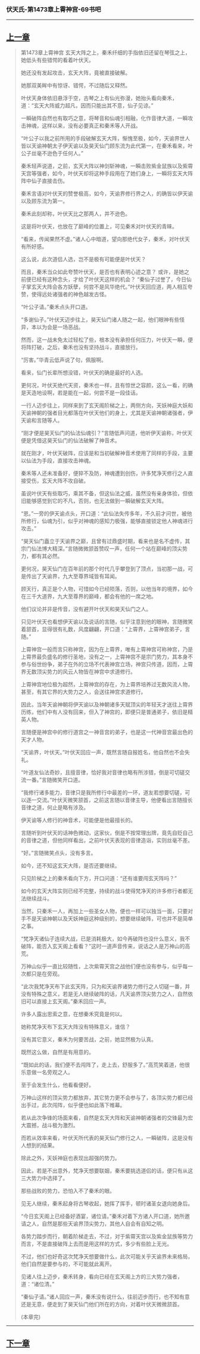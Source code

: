 ### 伏天氏-第1473章上霄神宫-69书吧

--------
[上一章](./639335b1a43b5b1d4b7242c8eda594da.md)
--------


>
>
>
>第1473章上霄神宫
>玄天大阵之上，秦禾纤细的手指依旧还留在琴弦之上，她低头有些错愕的看着叶伏天。
>
>她还没有发起攻击，玄天大阵，竟被直接破解。
>
>她那双美眸中有惊讶、错愕，不过随后又释然。
>
>叶伏天身体依旧悬浮于空，古琴之上有仙光弥漫，她抬头看向秦禾，道：“玄天大阵威力超凡，因而只能出其不意，仙子见谅。”
>
>一瞬破阵自然也有取巧之意，将琴音和仙魂引相融，化作音律大道，一瞬攻击神魂，这样以来，没有必要真正和秦禾等人开战。
>
>“叶公子以我之前所用的手段破解玄天大阵，惭愧至极，如今，天谕界世人皆以天谕神朝太子伊天谕以及昊天仙门顾东流为此代第一，在秦禾看来，叶公子丝毫不逊色于任何人。”
>
>秦禾轻声说道，之前，玄天大阵以神剑斩神魂，一瞬击败紫金鼠族以及紫霄天宫等强者，如今，叶伏天却将这种手段用在了她们身上，一瞬将玄天大阵阵中仙子直接击伤。
>
>秦禾言语对叶伏天的赞誉极高，如今，天谕界修行界之人，的确皆以伊天谕以及顾东流为第一。
>
>秦禾此刻却称，叶伏天比之那两人，并不逊色。
>
>这是将叶伏天，也放在了巅峰的位置上，可见秦禾对叶伏天的青睐。
>
>“看来，传闻果然不虚。”诸人心中暗道，望向那绝代女子，秦禾，对叶伏天有所好感。
>
>这么说，此次道侣人选，岂不是极有可能便是叶伏天？
>
>而且，秦禾当众如此夸赞叶伏天，是否也有表明心迹之意？
>或许，是她之前便已经有这种念头，才给了叶伏天这样的机会？
>“秦仙子过誉了，今日仙子掌玄天大阵会各方妖孽，何尝不是风华绝代。”叶伏天回应道，两人相互夸赞，使得远处诸强者的神色越发古怪。
>
>“叶公子请。”秦禾点头开口道。
>
>“多谢仙子。”叶伏天迈步往上，昊天仙门诸人随之一起，他们眼神有些怪异，本以为会是一场恶战。
>
>然而，这一战未免太过轻松了些，根本没有承担任何压力，叶伏天一瞬，便将阵打破，之后，秦禾也没有坚持战斗，直接放行。
>
>“厉害。”华青云低声说了句，佩服啊。
>
>看来，仙门长辈所想没错，叶伏天的确是最好的人选。
>
>更何况，叶伏天绝代天资，秦禾也一样，且有惊世之容颜，这么一看，的确是天造地设啊，若是能在一起，何尝不是一段佳话。
>
>一行人迈步往上，同样来到了玄天阁阶梯之上，两侧方向，天妖神庭大妖和天谕神朝的强者目光都落在叶伏天他们的身上，尤其是天谕神朝诸强者，伊天谕和言随等人。
>
>“刚才便是昊天仙门的仙法仙魂引？”言随低声问道，他听伊天谕称，叶伏天便是凭借这昊天仙门的仙法破解了神音术。
>
>就在刚才，叶伏天破阵，应该是和当初破解神音术使用了同样的手段，主要以仙法为手段，直接攻击神魂。
>
>秦禾等人还未准备好，便猝不及防，神魂遭到创伤，许多梵净天修行之人直接受伤，玄天大阵不攻自破。
>
>虽说叶伏天有些取巧，乘其不备，但这仙法之威，虽然没有亲身体验，但依旧能够感觉到它的不凡，否则，也无法做到一瞬破解玄天大阵。
>
>“恩。”一旁的伊天谕点头，开口道：“此仙法失传多年，不久前才问世，被他所修行，仙魂为引，似乎对神魂的感知力极强，能够直接锁定他人神魂进行攻击。”
>
>“昊天仙门矗立于天谕界之巅，且曾有过鼎盛时期，看来也是名不虚传，其宗门仙法博大精深。”言随微微颔首赞叹一声，任何一个站在巅峰的顶尖势力，都有其必然。
>
>更何况，昊天仙门在百年前的那个时代几乎攀登到了顶点，当初那一战，可是传出了天谕界，九大至尊界域皆有耳闻。
>
>顾天行，真正是个人物，可惜如今已经陨落，否则，以他当年的境界，如今在三千大道界，九大至尊界的巅峰，都会有他的一席之地。
>
>他们议论并非是传音，没有避开叶伏天和昊天仙门之人。
>
>只见叶伏天也看想伊天谕以及说话的言随，似乎注意到他的眼神，言随微笑着颔首，显得很有礼数，风度翩翩，开口道：“上霄界，上霄神宫弟子，言随。”
>
>上霄神宫一般而言只称神宫，因为在上霄界，唯有上霄神宫可称神宫，乃是上霄界最负盛名的修行圣地，没有之一，上霄神宫不是宗门势力，其本身不参与俗世纷争，弟子在外的立场不代表神宫立场，神宫只传道，因而，上霄界无数顶尖势力的风云人物皆在神宫中求道修行。
>
>上霄神宫地位极为超然，上霄神宫的存在，为上霄界培养过无数风流人物，甚至，有其它界的大势力之人，会送往神宫求道修行。
>
>因此，当年天谕神朝将伊天谕以及神朝诸多天赋顶尖的年轻天才送往上霄界历练，他们中有人没有回来，但入了神宫的，即便只是普通弟子，依旧是精英人物。
>
>言随便是神宫中的修行道宫之一神音宫的弟子，也是这一代神音宫最出色的天才人物。
>
>“天谕界，叶伏天。”叶伏天回应一声，既然言随自报姓名，他自然也不会失礼。
>
>“叶道友仙法奇妙，且擅音律，恰好我对音律也略有所涉猎，倒是可切磋交流一番。”言随微笑开口道。
>
>“我修行诸多能力，音律只是我所修行中最差的一环，道友若想要切磋，可以逐一交流。”叶伏天微笑颔首，之前这言随以音律主导，他便看出言随擅长音律之道，何止是略有涉及。
>
>伊天谕等人修行的神音术，可能便是他最擅长的。
>
>言随听到叶伏天的话神色微动，这家伙，倒是不按常理出牌，竟先自贬自己的音律之道，但他同样看出，之前叶伏天表现的音律造诣，实则丝毫不差。
>
>“好。”言随微笑点头，没有多言。
>
>如今，还不知这玄天大阵，是否还要继续。
>
>只见阶梯之上的秦禾看向下方，开口问道：“还有谁要闯玄天阵吗？”
>
>如今的玄天大阵实则已经不完整，持续的战斗使得梵净天的许多修行者都无法继续战斗。
>
>当然，只秦禾一人，再加上一些圣女人物，便也一样可以独当一面，只要对手不是天谕神朝以及天妖神庭这种级别的，想要继续破阵，可也并不是简单之事。
>
>“梵净天诸仙子连续大战，已是消耗极大，如今再破阵也没什么意义，我不破阵，能否入玄天阁上看看？”这时一道声音传来，说话之人是万神山的高荒。
>
>万神山似乎一直比较随性，上次紫霄天宫之战他们便也没有参与，似乎每一次都只是在旁观。
>
>“此次我梵净天布下此玄天阵，只为和天谕界诸势力修行之人切磋一番，并没有特殊之意义，若是无人继续破阵的话，凡天谕界顶尖势力之人，自然依旧可以直接上玄天阁。”秦禾回应一声。
>
>许多人露出思索之意，在想秦禾究竟是何以。
>
>她称梵净天布下玄天大阵没有特殊意义，谁信？
>
>没有其它意义，秦禾为何要苦战，之前，她显然极为认真。
>
>既然这么做，自然是有用意的。
>
>“既如此的话，我们便不去闯阵了，走上去，舒服多了。”高荒笑着道，他很乐意做一名旁观之人。
>
>至于会发生什么，他看看便好。
>
>万神山这样的顶尖势力都放弃，其它势力更不会参与了，各顶尖势力都已经出手过，此次闯阵，似乎便也如此落下帷幕。
>
>若从此次争锋的场面来看，自然是玄天大阵和天谕神朝诸强者的交锋最为宏大震撼，战斗极为激烈。
>
>而若从效率来看，叶伏天所代表的昊天仙门修行之人，一瞬破阵，这是没有人想到的结果。
>
>除此之外，天妖神庭也表现出超强的势力。
>
>因此，若是不出意外，梵净天想要联姻，秦禾要挑选道侣的话，便只有从这三大势力中选择了。
>
>那些战败的势力，恐怕入不了秦禾的眼。
>
>见无人继续，秦禾起身将古琴收起，她挥了挥手，顿时诸圣女退向她身后。
>
>“今日玄天阁上已经备好酒宴，诸位请。”秦禾对着下方诸人开口道，她所邀请之人，自然是那些天谕界顶尖势力，其他人自会有自知之明。
>
>各势力踏步而行，朝着阶梯走去，不过，对于紫霄天宫以及紫金鼠族等势力而言，不是直接破阵上去而是用这样的方式，多少有些脸上无光。
>
>不过，他们也好奇这次梵净天想要做什么，此次可能关乎天谕界未来格局，他们自然是要参与的，不可能就此离开。
>
>见诸人往上迈步，秦禾转身，看向已经在玄天阁上方的三大势力强者，道：“诸位清。”
>
>“秦仙子请。”诸人回应一声，秦禾没有说什么，往前迈步而行，也不知有意还是无意，便走到了昊天仙门他们所在的方向，对着叶伏天微微颔首。
>
>(本章完)
>
>

--------
[下一章](./4db5fe28e48a2fdbf62c6516da5667d7.md)
--------
